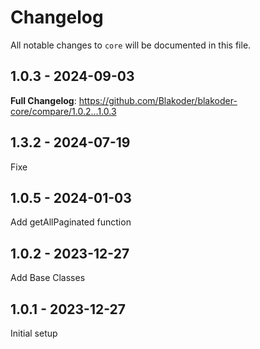 # Changelog

All notable changes to `core` will be documented in this file.

## 1.0.3 - 2024-09-03

**Full Changelog**: https://github.com/Blakoder/blakoder-core/compare/1.0.2...1.0.3

## 1.3.2 - 2024-07-19

Fixe

## 1.0.5 - 2024-01-03

Add getAllPaginated function

## 1.0.2 - 2023-12-27

Add Base Classes

## 1.0.1 - 2023-12-27

Initial setup

